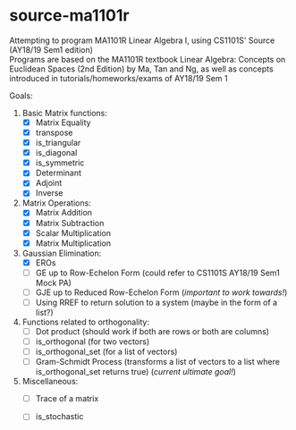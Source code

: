 # source-ma1101r
Attempting to program MA1101R Linear Algebra I, using CS1101S' Source (AY18/19 Sem1 edition)  
Programs are based on the MA1101R textbook Linear Algebra: Concepts on Euclidean Spaces (2nd Edition) by Ma, Tan and Ng, as well as concepts introduced in tutorials/homeworks/exams of AY18/19 Sem 1

Goals:
1. Basic Matrix functions:
   - [x] Matrix Equality
   - [x] transpose
   - [x] is_triangular
   - [x] is_diagonal
   - [x] is_symmetric
   - [x] Determinant
   - [x] Adjoint
   - [x] Inverse
2. Matrix Operations:
   - [x] Matrix Addition
   - [x] Matrix Subtraction
   - [x] Scalar Multiplication
   - [x] Matrix Multiplication
3. Gaussian Elimination:
   - [x] EROs
   - [ ] GE up to Row-Echelon Form (could refer to CS1101S AY18/19 Sem1 Mock PA)
   - [ ] GJE up to Reduced Row-Echelon Form (*important to work towards!*)
   - [ ] Using RREF to return solution to a system (maybe in the form of a list?)
4. Functions related to orthogonality:
   - [ ] Dot product (should work if both are rows or both are columns)
   - [ ] is_orthogonal (for two vectors)
   - [ ] is_orthogonal_set (for a list of vectors)
   - [ ] Gram-Schmidt Process (transforms a list of vectors to a list where is_orthogonal_set returns true) (*current ultimate goal!*)
5. Miscellaneous:
   - [ ] Trace of a matrix
   - [ ] is_stochastic


